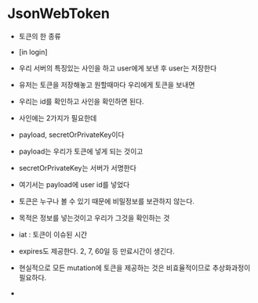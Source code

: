 # JsonWebToken

- 토큰의 한 종류
- [in login]
- 우리 서버의 특징있는 사인을 하고 user에게 보낸 후 user는 저장한다
- 유저는 토큰을 저장해놓고 원할때마다 우리에게 토큰을 보내면
- 우리는 id를 확인하고 사인을 확인하면 된다.
- 사인에는 2가지가 필요한데
- payload, secretOrPrivateKey이다
- payload는 우리가 토큰에 넣게 되는 것이고
- secretOrPrivateKey는 서버가 서명한다
- 여기서는 payload에 user id를 넣었다

- 토큰은 누구나 볼 수 있기 때문에 비밀정보를 보관하지 않는다.
- 목적은 정보를 넣는것이고 우리가 그것을 확인하는 것
- iat : 토큰이 이슈된 시간
- expires도 제공한다. 2, 7, 60일 등 만료시간이 생긴다.

- 현실적으로 모든 mutation에 토큰을 제공하는 것은 비효율적이므로 추상화과정이 필요하다.
- 